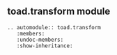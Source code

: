## toad.transform module


```eval_rst
.. automodule:: toad.transform
   :members:
   :undoc-members:
   :show-inheritance:
```
